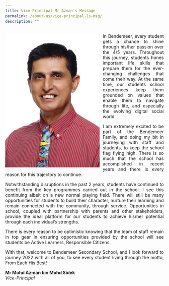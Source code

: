 ```yaml
---
title: Vice Principal Mr Azman's Message
permalink: /about-us/vice-principal-ls-msg/
description: ""
---
```



<p style="float:left; margin: 0 10px 0px 0">
<img src="/images/Aboutus/VP2.jpg" alt="Vice-Principal Azman" style="width:300px" /></p>

<p style="text-align:justify">
In Bendemeer, every student gets a chance to shine through his/her passion over the 4/5 years. Throughout this journey, students hones important life skills that prepare them for the ever-changing challenges that come their way. At the same time, our students school experiences keep them grounded on values that enable them to navigate through life, and especially the evolving digital social world.</p>
<p style="text-align:justify">
I am extremely excited to be part of the Bendemeer Family, and doing my bit in journeying with staff and students, to keep the school flag flying high. There is so much that the school has accomplished in recent years and there is every reason for this trajectory to continue.</p>
<p style="text-align:justify">
Notwithstanding disruptions in the past 2 years, students have continued to benefit from the key programmes carried out in the school. I see this continuing albeit on a new normal playing field. There will still be many opportunities for students to build their character, nurture their learning and remain connected with the community, through service. Opportunities in school, coupled with partnership with parents and other stakeholders, provide the ideal platform for our students to achieve his/her potential through each individual’s strengths.</p>
<p style="text-align:justify">
There is every reason to be optimistic knowing that the team of staff remain in top gear in ensuring opportunities provided by the school will see students be Active Learners, Responsible Citizens.</p>
<p style="text-align:justify">
With that, welcome to Bendemeer Secondary School, and I look forward to journey 2022 with all of you, to see every student living through the motto, From Each His Best!</p>

**Mr Mohd Azman bin Mohd Sidek** <br>
*Vice-Principal*